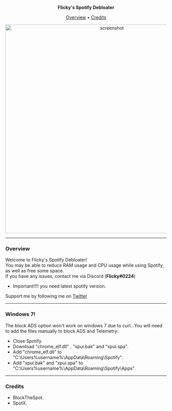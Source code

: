 <p align="center">
    <strong>Flicky's Spotify Debloater</strong></br>
</p>
<p align="center">
    <a href="#overview">Overview</a> •
    <a href="#credits">Credits</a>
</p>
<p align="center">
    <a href="#"><img src="https://user-images.githubusercontent.com/86733574/178232472-7f6eb642-90d5-403c-ba35-b4f14e1e7abd.png" alt="screenshot" width="650"></a>
</p>


-------------------------------------------------------------------------------------------------------------------------------------------------------------------------------
### Overview
Welcome to Flicky's Spotify Debloater!   </br>
You may be able to reduce RAM usage and CPU usage while using Spotify, as well as free some space.   </br>
If you have any issues, contact me via Discord (**Flicky#0224**)   </br>
* Important!!!! you need latest spotify version.

Support me by following me on [Twitter](https://twitter.com/Flicky_VFX)

-------------------------------------------------------------------------------------------------------------------------------------------------------------------------------
### Windows 7!
The block ADS option won't work on windows 7 due to curl...You will need to add the files manually to block ADS and Telemetry:
* Close Spotify.
* Download "chrome_elf.dll" , "xpui.bak" and "xpui.spa".
* Add "chrome_elf.dll" to "C:\Users\%username%\AppData\Roaming\Spotify".
* Add "xpui.bak" and "xpui.spa" to "C:\Users\%username%\AppData\Roaming\Spotify\Apps".
-------------------------------------------------------------------------------------------------------------------------------------------------------------------------------
### Credits
* BlockTheSpot.
* SpotX.
